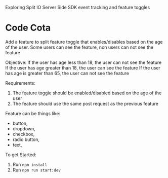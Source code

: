 Exploring Split IO Server Side SDK event tracking and feature toggles

# Code Cota
Add a feature to split feature toggle that enables/disables based on the age of the user.
Some users can see the feature, non users can not see the feature

Objective:
If the user has age less than 18, the user can not see the feature 
If the user has age greater than 18, the user can see the feature 
If the user has age is greater than 65, the user can not see the feature

Requirements:
1. The feature toggle should be enabled/disabled based on the age of the user
2. The feature should use the same post request as the previous feature

Feature can be things like:
- button, 
- dropdown, 
- checkbox,
- radio button,
- text,

To get Started:
1. Run `npm install`
2. Run `npm run start:dev`
